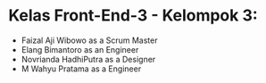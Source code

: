 # Kelas Front-End-3 - Kelompok 3:
* Faizal Aji Wibowo as a Scrum Master
* Elang Bimantoro as an Engineer
* Novrianda HadhiPutra as a Designer
* M Wahyu Pratama as a Engineer

